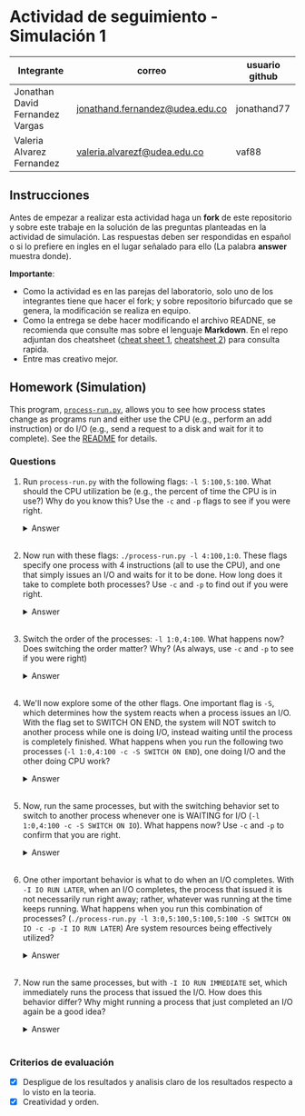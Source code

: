# Actividad de seguimiento - Simulación 1

|Integrante|correo|usuario github|
|---|---|---|
|Jonathan David Fernandez Vargas|jonathand.fernandez@udea.edu.co|jonathand77|
|Valeria Alvarez Fernandez|valeria.alvarezf@udea.edu.co|vaf88|

## Instrucciones

Antes de empezar a realizar esta actividad haga un **fork** de este repositorio y sobre este trabaje en la solución de las preguntas planteadas en la actividad de simulación. Las respuestas deben ser respondidas en español o si lo prefiere en ingles en el lugar señalado para ello (La palabra **answer** muestra donde).

**Importante**:
* Como la actividad es en las parejas del laboratorio, solo uno de los integrantes tiene que hacer el fork; y sobre repositorio bifurcado que se genera, la modificación se realiza en equipo.
* Como la entrega se debe hacer modificando el archivo READNE, se recomienda que consulte mas sobre el lenguaje **Markdown**. En el repo adjuntan dos cheatsheet ([cheat sheet 1](Markdown_Cheat_Sheet.pdf), [cheatsheet 2](markdown-cheatsheet.pdf)) para consulta rapida.
* Entre mas creativo mejor.

## Homework (Simulation)

This program, [`process-run.py`](process-run.py), allows you to see how process states change as programs run and either use the CPU (e.g., perform an add instruction) or do I/O (e.g., send a request to a disk and wait for it to complete). See the [README](https://github.com/remzi-arpacidusseau/ostep-homework/blob/master/cpu-intro/README.md) for details.

### Questions

1. Run `process-run.py` with the following flags: `-l 5:100,5:100`. What should the CPU utilization be (e.g., the percent of time the CPU is in use?) Why do you know this? Use the `-c` and `-p` flags to see if you were right.
   
   <details>
   <summary>Answer</summary>
   1. What should the CPU utilization be?

   The CPU utilization should be 100% because both processes have instructions that use only the CPU and do not perform I/O operations.

   2. Why do you know this?

   Each process has 5 instructions (5:100), which means that 100% of its instructions use the CPU. Since there are two processes, each executes its 5 instructions sequentially, without pauses or input/output (I/O) operations.

   3. Did the simulation results confirm this?

   Yes, the execution showed that the CPU was busy 100% of the time, as indicated by the statistics at the end:

   Total time: 10 units

   CPU busy: 10 units (100%)

   I/O busy: 0 units (0%)

   This confirms that the CPU was in use the entire time and was never idle.
   </details>
   <br>

2. Now run with these flags: `./process-run.py -l 4:100,1:0`. These flags specify one process with 4 instructions (all to use the CPU), and one that simply issues an I/O and waits for it to be done. How long does it take to complete both processes? Use `-c` and `-p` to find out if you were right. 
   
   <details>
   <summary>Answer</summary>
   1. How long will it take to complete both processes?

   The total execution time is 11 time units, according to the simulation results.

   2. Why does it take this long?

   Process 0 executes 4 CPU instructions (4:100), occupying the first 4 times.

   Then, process 1 executes and performs an I/O operation (1:0) at time 5.

   While waiting for the I/O to complete, the process is blocked from time 6 to 10.

   Finally, at time 11, the I/O completes, and process 1 also completes.

   3. Did the simulation results confirm this?

   Yes, the execution showed that the total time was 11, with:

   CPU occupied by 6 units (54.55% utilization).

   I/O occupied by 5 units (45.45% utilization).

   This confirms that process 1 was blocked while waiting for its I/O operation, which increased the total execution time.
   </details>
   <br>

3. Switch the order of the processes: `-l 1:0,4:100`. What happens now? Does switching the order matter? Why? (As always, use `-c` and `-p` to see if you were right)
   
   <details>
   <summary>Answer</summary>
   1. What happens when the process order is changed?

   The total execution time changes to 7 time units, compared to 11 units in the previous execution.

   2. Why does this happen?

   Process 0 executes first and performs an I/O operation at time 1, entering the blocked state.

   While process 0 waits, process 1 begins executing at time 2 and uses the CPU for 4 time units.

   During this entire time, process 0 remains blocked until its I/O completes at time 6.

   Finally, at time 7, process 0 completes its execution with the io_done operation.

   3. Does the process order matter?

   Yes, changing the order reduces the total execution time from 11 to 7 units.

   In the original execution (4:100, 1:0), process 1 had to wait for the I/O to complete, causing a delay.

   In this case (1:0, 4:100), the I/O starts immediately and is processed in parallel with the execution of process 1, reducing the total time.

   4. Did the simulation results confirm this?

   Yes, the simulation shows that:

   The total time is 7 units (instead of 11).

   The CPU was occupied 6 units (85.71% utilization).

   The I/O was occupied 5 units (71.43% utilization).

   This confirms that changing the process order improved efficiency by allowing the CPU to work while the I/O is completed in the background.
   </details>
   <br>

4. We'll now explore some of the other flags. One important flag is `-S`, which determines how the system reacts when a process issues an I/O. With the flag set to SWITCH ON END, the system will NOT switch to another process while one is doing I/O, instead waiting until the process is completely finished. What happens when you run the following two processes (`-l 1:0,4:100 -c -S SWITCH ON END`), one doing I/O and the other doing CPU work?
   
   <details>
   <summary>Answer</summary>
   1. What happens when both processes are executed with -S SWITCH_ON_END?

   Process 0 starts and performs an I/O operation at time 1, entering a blocked state. However, due to the SWITCH_ON_END option, the system does not switch to another process while the I/O is in progress. Instead, it waits 5 time units until the I/O completes.

   Only at time 7 is the io_done operation executed, allowing process 1 to begin execution at time 8.

   Process 1 executes its 4 CPU instructions at times 8, 9, 10, and 11, finishing at time 11.

   2. How does this affect performance?

   The total execution time is 11 units, which is slower than the case without SWITCH_ON_END (7 units).

   The CPU was in use for only 6 time units, while the other 5 were idle waiting for I/O.

   3. Why does this happen?

   With SWITCH_ON_END, the system does not switch to process 1 while process 0 is waiting for I/O, wasting time.

   If SWITCH_ON_IO had been used, the system would have executed process 1 while process 0 was blocked, improving efficiency.

   4. Do the results confirm this?

   Yes, the data shows that the CPU was not used efficiently, as it spent 5 idle time units before executing process 1.

   The SWITCH_ON_END option makes the system less efficient when some processes can run while others are in I/O.
   </details>
   <br>

5. Now, run the same processes, but with the switching behavior set to switch to another process whenever one is WAITING for I/O (`-l 1:0,4:100 -c -S SWITCH ON IO`). What happens now? Use `-c` and `-p` to confirm that you are right.
   
   <details>
   <summary>Answer</summary>
   1. What happens when processes are executed with -S SWITCH_ON_IO?

   This time, the system switches to another process when one is waiting for I/O. Execution occurs as follows:

   Time 1: Process 0 starts and performs an I/O operation, entering a blocked state.

   Times 2-5: Instead of waiting, process 1 begins executing and uses the CPU for 4 time units.

   Time 6: Process 1 terminates, and process 0 remains blocked waiting for I/O.

   Time 7: Process 0 completes its I/O (io_done) and terminates.

   2. How does this affect performance?

   The total execution time is 7 units, which is more efficient than with SWITCH_ON_END (11 units).

   The CPU was busy the entire time, without wasting cycles, achieving better utilization.

   3. Why does this happen?

   With SWITCH_ON_IO, the system doesn't waste time waiting for process 0 to complete its I/O.

   Instead of idling, it executes process 1 while process 0 is blocked.

   This reduces the total execution time and improves CPU efficiency.

   4. Do the results confirm this?

   Yes, running with SWITCH_ON_IO shows that:

   ✅ Shorter total time (7 vs. 11 units)

   ✅ Higher CPU efficiency (100% utilization in 7 time units)

   ✅ The system doesn't waste time waiting for I/O

   Conclusion:

   Using SWITCH_ON_IO is more efficient when there are processes that can run while others are waiting for I/O.
   </details>
   <br>

6. One other important behavior is what to do when an I/O completes. With `-I IO RUN LATER`, when an I/O completes, the process that issued it is not necessarily run right away; rather, whatever was running at the time keeps running. What happens when you run this combination of processes? (`./process-run.py -l 3:0,5:100,5:100,5:100 -S SWITCH ON IO -c -p -I IO RUN LATER`) Are system resources being effectively utilized?
   
   <details>
   <summary>Answer</summary>
   1. What happens when processes are run with -I IO_RUN_LATER?

   This setting changes the system's behavior when a process completes an I/O operation:

   Instead of running immediately, the process remains in the READY state and does not immediately reclaim the CPU.

   This means that the already running process continues running, delaying the resumption of the process that completed the I/O.

   Example execution:

   Time 1: PID 0 starts and executes an I/O, while the others are in READY state.

   Times 2-6: PID 1 takes the CPU and executes 5 CPU cycles while PID 0 remains blocked on I/O.

   Time 7: PID 1 terminates, and PID 2 begins executing. Although PID 0's I/O has completed, it does not immediately reclaim the CPU.

   Times 12-16: PID 2 terminates, and PID 3 takes the CPU. PID 0 continues waiting.

   Time 17: Finally, PID 0 executes io_done, but does not take the CPU.

   Times 18-31: This behavior is repeated for subsequent I/Os from PID 0.

   2. Are resources being used efficiently?

   Not entirely.

   The CPU was only busy 67.74% of the time, meaning there were unused CPU cycles.

   The system does not prioritize processes that complete their I/O, which can cause delays in their execution.

   The total execution time was 31 time units, which is slower than if priority had been given to processes ready after I/O.

   3. How could efficiency be improved?

   If -I IO_RUN_IMMEDIATE were used (i.e., giving immediate priority to processes that complete their I/O):

   ✅ PID 0 could continue running immediately after completing its I/O.

   ✅ The total execution time would be reduced.

   ✅ The CPU and system resources would be better utilized.

   Conclusion

   With -I IO_RUN_LATER, the system does not prioritize processes that complete I/O, which causes delays and less efficient CPU utilization. This is not optimal for efficient resource utilization.
   </details>
   <br>

7. Now run the same processes, but with `-I IO RUN IMMEDIATE` set, which immediately runs the process that issued the I/O. How does this behavior differ? Why might running a process that just completed an I/O again be a good idea?
   
   <details>
   <summary>Answer</summary>
   1. How does this behavior differ from IO_RUN_LATER?

   With -I IO_RUN_IMMEDIATE, a process that completes its I/O operation immediately reclaims the CPU. This significantly changes system efficiency:

   Time 1: PID 0 starts an I/O operation, while the others are READY.

   Times 2-6: PID 1 executes its 5 CPU cycles while PID 0 is blocked on I/O.

   Times 7: PID 0's I/O completes, and PID 0 now executes immediately (RUN:io_done).

   Times 8: PID 0 starts another I/O operation.

   Times 9-13: PID 2 executes its 5 CPU cycles while PID 0 is blocked.

   Times 14: PID 0 completes its I/O and reclaims the CPU immediately.

   Time 15: PID 0 initiates another I/O.

   Times 16-20: PID 3 executes its 5 CPU cycles while PID 0 is blocked.

   Time 21: Finally, PID 0 completes its last I/O operation and executes io_done.


   2. Why is it a good idea to immediately execute a process that completes its I/O?

   ✅ Better CPU utilization: In this run, the CPU was busy 100% of the time, compared to only 67.74% in IO_RUN_LATER.

   ✅ Lower total execution time: 21 time units instead of 31, which means the system processes tasks faster.

   ✅ Less waiting for processes with I/O: They don't remain READY without executing, reducing response latency.

   3. Conclusion

   Running a process immediately after completing its I/O improves system efficiency by keeping the CPU busy and reducing wait times. 
   
   IO_RUN_IMMEDIATE is the best option for systems where I/O is frequent and latency is desired.
   </details>
   <br>


### Criterios de evaluación
- [x] Despligue de los resultados y analisis claro de los resultados respecto a lo visto en la teoria.
- [x] Creatividad y orden.